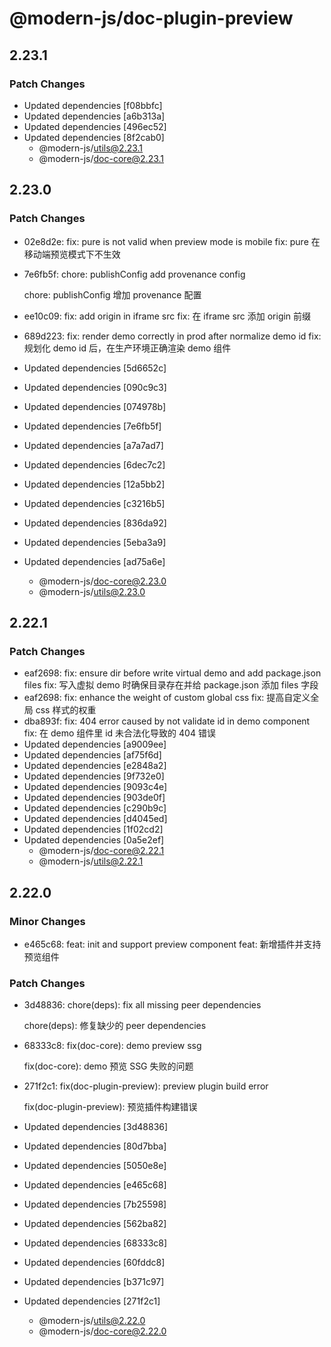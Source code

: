 # @modern-js/doc-plugin-preview

## 2.23.1

### Patch Changes

- Updated dependencies [f08bbfc]
- Updated dependencies [a6b313a]
- Updated dependencies [496ec52]
- Updated dependencies [8f2cab0]
  - @modern-js/utils@2.23.1
  - @modern-js/doc-core@2.23.1

## 2.23.0

### Patch Changes

- 02e8d2e: fix: pure is not valid when preview mode is mobile
  fix: pure 在移动端预览模式下不生效
- 7e6fb5f: chore: publishConfig add provenance config

  chore: publishConfig 增加 provenance 配置

- ee10c09: fix: add origin in iframe src
  fix: 在 iframe src 添加 origin 前缀
- 689d223: fix: render demo correctly in prod after normalize demo id
  fix: 规划化 demo id 后，在生产环境正确渲染 demo 组件
- Updated dependencies [5d6652c]
- Updated dependencies [090c9c3]
- Updated dependencies [074978b]
- Updated dependencies [7e6fb5f]
- Updated dependencies [a7a7ad7]
- Updated dependencies [6dec7c2]
- Updated dependencies [12a5bb2]
- Updated dependencies [c3216b5]
- Updated dependencies [836da92]
- Updated dependencies [5eba3a9]
- Updated dependencies [ad75a6e]
  - @modern-js/doc-core@2.23.0
  - @modern-js/utils@2.23.0

## 2.22.1

### Patch Changes

- eaf2698: fix: ensure dir before write virtual demo and add package.json files
  fix: 写入虚拟 demo 时确保目录存在并给 package.json 添加 files 字段
- eaf2698: fix: enhance the weight of custom global css
  fix: 提高自定义全局 css 样式的权重
- dba893f: fix: 404 error caused by not validate id in demo component
  fix: 在 demo 组件里 id 未合法化导致的 404 错误
- Updated dependencies [a9009ee]
- Updated dependencies [af75f6d]
- Updated dependencies [e2848a2]
- Updated dependencies [9f732e0]
- Updated dependencies [9093c4e]
- Updated dependencies [903de0f]
- Updated dependencies [c290b9c]
- Updated dependencies [d4045ed]
- Updated dependencies [1f02cd2]
- Updated dependencies [0a5e2ef]
  - @modern-js/doc-core@2.22.1
  - @modern-js/utils@2.22.1

## 2.22.0

### Minor Changes

- e465c68: feat: init and support preview component
  feat: 新增插件并支持预览组件

### Patch Changes

- 3d48836: chore(deps): fix all missing peer dependencies

  chore(deps): 修复缺少的 peer dependencies

- 68333c8: fix(doc-core): demo preview ssg

  fix(doc-core): demo 预览 SSG 失败的问题

- 271f2c1: fix(doc-plugin-preview): preview plugin build error

  fix(doc-plugin-preview): 预览插件构建错误

- Updated dependencies [3d48836]
- Updated dependencies [80d7bba]
- Updated dependencies [5050e8e]
- Updated dependencies [e465c68]
- Updated dependencies [7b25598]
- Updated dependencies [562ba82]
- Updated dependencies [68333c8]
- Updated dependencies [60fddc8]
- Updated dependencies [b371c97]
- Updated dependencies [271f2c1]
  - @modern-js/utils@2.22.0
  - @modern-js/doc-core@2.22.0
